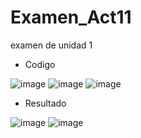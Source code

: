 # Examen_Act11
examen de unidad 1
- Codigo

![image](https://github.com/user-attachments/assets/11558f3d-eae8-4645-b33b-d5b9fea2fed2)
![image](https://github.com/user-attachments/assets/612224d2-b0b2-4801-96a2-ef8222176e42)
![image](https://github.com/user-attachments/assets/2bac9e47-cba7-4747-9456-67c4226a826b)

- Resultado

![image](https://github.com/user-attachments/assets/1ae67858-cd7a-4653-9400-7eb8fa927db4)
![image](https://github.com/user-attachments/assets/50281141-4a2f-48ad-b103-cab6ea3cbaab)



